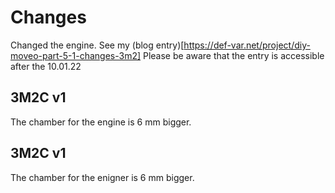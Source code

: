 # Changes
Changed the engine. See my (blog entry)[https://def-var.net/project/diy-moveo-part-5-1-changes-3m2]
Please be aware that the entry is accessible after the 10.01.22

## 3M2C v1

The chamber for the engine is 6 mm bigger.

## 3M2C v1

The chamber for the enigner is 6 mm bigger. 